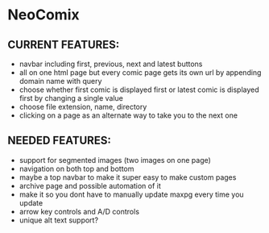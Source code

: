 # NeoComix

## CURRENT FEATURES:
* navbar including first, previous, next and latest buttons
* all on one html page but every comic page gets its own url by appending domain name with query
* choose whether first comic is displayed first or latest comic is displayed first by changing a single value
* choose file extension, name, directory
* clicking on a page as an alternate way to take you to the next one
## NEEDED FEATURES:
* support for segmented images (two images on one page)
* navigation on both top and bottom
* maybe a top navbar to make it super easy to make custom pages
* archive page and possible automation of it
* make it so you dont have to manually update maxpg every time you update
* arrow key controls and A/D controls
* unique alt text support?
